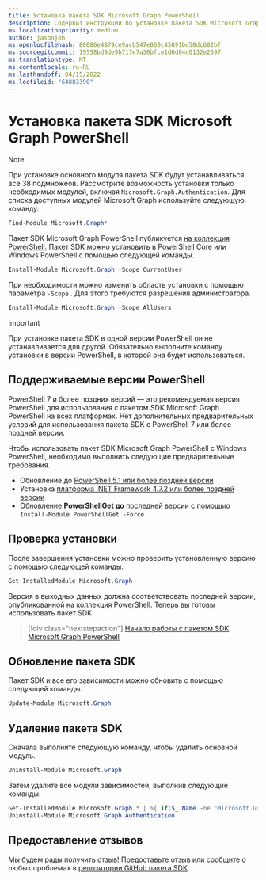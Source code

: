 ```yaml
---
title: Установка пакета SDK Microsoft Graph PowerShell
description: Содержит инструкции по установке пакета SDK Microsoft Graph PowerShell.
ms.localizationpriority: medium
author: jasonjoh
ms.openlocfilehash: 80086e4879ce9acb547e060c45891bd58dc602bf
ms.sourcegitcommit: 19558bd9de9b717e7a36bfce1d6d84d0132e2697
ms.translationtype: MT
ms.contentlocale: ru-RU
ms.lasthandoff: 04/15/2022
ms.locfileid: "64883390"
---
```

# <a name="install-the-microsoft-graph-powershell-sdk"></a>Установка пакета SDK Microsoft Graph PowerShell

> [!NOTE]
> При установке основного модуля пакета SDK будут устанавливаться все 38 подмножеов. Рассмотрите возможность установки только необходимых модулей, включая `Microsoft.Graph.Authentication`. Для списка доступных модулей Microsoft Graph используйте следующую команду.
>
> ```powershell
> Find-Module Microsoft.Graph*
> ```

Пакет SDK Microsoft Graph PowerShell публикуется [на коллекция PowerShell.](https://www.powershellgallery.com/packages/Microsoft.Graph) Пакет SDK можно установить в PowerShell Core или Windows PowerShell с помощью следующей команды.

```powershell
Install-Module Microsoft.Graph -Scope CurrentUser
```

При необходимости можно изменить область установки с помощью параметра `-Scope` . Для этого требуются разрешения администратора.

```powershell
Install-Module Microsoft.Graph -Scope AllUsers
```

> [!IMPORTANT]
> При установке пакета SDK в одной версии PowerShell он не устанавливается для другой. Обязательно выполните команду установки в версии PowerShell, в которой она будет использоваться.

## <a name="supported-powershell-versions"></a>Поддерживаемые версии PowerShell

PowerShell 7 и более поздних версий — это рекомендуемая версия PowerShell для использования с пакетом SDK Microsoft Graph PowerShell на всех платформах. Нет дополнительных предварительных условий для использования пакета SDK с PowerShell 7 или более поздней версии.

Чтобы использовать пакет SDK Microsoft Graph PowerShell с Windows PowerShell, необходимо выполнить следующие предварительные требования.

- Обновление до [PowerShell 5.1 или более поздней версии](/powershell/scripting/windows-powershell/install/installing-windows-powershell#upgrading-existing-windows-powershell)
- Установка [платформа .NET Framework 4.7.2 или более поздней версии](/dotnet/framework/install/)
- Обновление **PowerShellGet до** последней версии с помощью `Install-Module PowerShellGet -Force`

## <a name="verify-installation"></a>Проверка установки

После завершения установки можно проверить установленную версию с помощью следующей команды.

```powershell
Get-InstalledModule Microsoft.Graph
```

Версия в выходных данных должна соответствовать последней версии, опубликованной на коллекция PowerShell. Теперь вы готовы использовать пакет SDK.

> [!div class="nextstepaction"]
> [Начало работы с пакетом SDK Microsoft Graph PowerShell](get-started.md)

## <a name="updating-the-sdk"></a>Обновление пакета SDK

Пакет SDK и все его зависимости можно обновить с помощью следующей команды.

```powershell
Update-Module Microsoft.Graph
```

## <a name="uninstalling-the-sdk"></a>Удаление пакета SDK

Сначала выполните следующую команду, чтобы удалить основной модуль.

```powershell
Uninstall-Module Microsoft.Graph
```

Затем удалите все модули зависимостей, выполнив следующие команды.

```powershell
Get-InstalledModule Microsoft.Graph.* | %{ if($_.Name -ne "Microsoft.Graph.Authentication"){ Uninstall-Module $_.Name } }
Uninstall-Module Microsoft.Graph.Authentication
```

## <a name="provide-feedback"></a>Предоставление отзывов

Мы будем рады получить отзыв! Предоставьте отзыв или сообщите о любых проблемах в [репозитории GitHub пакета SDK](https://github.com/microsoftgraph/msgraph-sdk-powershell/issues).
